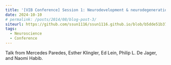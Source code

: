 ```yaml
---
title: '[VIB Conference] Session 1: Neurodevelopment & neurodegeneration'
date: 2024-10-10
# permalink: /posts/2014/08/blog-post-3/
siteurl: https://github.com/ssun1116/ssun1116.github.io/blob/b5dde51b373586815a71b39b07375ff9a13ae2df/posts-files/Session%201%20Neurodevelopment%20%26%20neurodegeneration%201392e869bf9d8081a2c3cf49d46539b1.html
tags:
  - Neuroscience
  - Conference
---
```


Talk from Mercedes Paredes, Esther Klingler, Ed Lein, Philip L. De Jager, and Naomi Habib.
